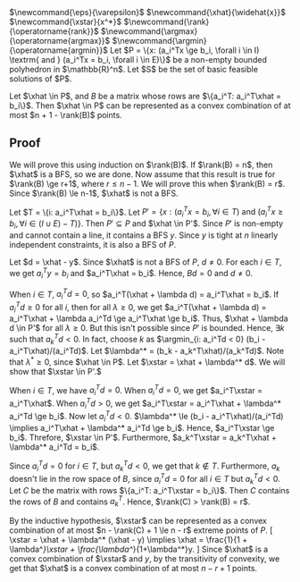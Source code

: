 <span class="invisible">
$\newcommand{\eps}{\varepsilon}$
$\newcommand{\xhat}{\widehat{x}}$
$\newcommand{\xstar}{x^*}$
$\newcommand{\rank}{\operatorname{rank}}$
$\newcommand{\argmax}{\operatorname{argmax}}$
$\newcommand{\argmin}{\operatorname{argmin}}$
</span>
Let $P = \{x: (a_i^Tx \ge b_i, \forall i \in I) \textrm{ and } (a_i^Tx = b_i, \forall i \in E)\}$
be a non-empty bounded polyhedron in $\mathbb{R}^n$.
Let $S$ be the set of basic feasible solutions of $P$.

Let $\xhat \in P$, and $B$ be a matrix whose rows are $\{a_i^T: a_i^T\xhat = b_i\}$.
Then $\xhat \in P$ can be represented as a convex combination of
at most $n + 1 - \rank(B)$ points.

## Proof

We will prove this using induction on $\rank(B)$.
If $\rank(B) = n$, then $\xhat$ is a BFS, so we are done.
Now assume that this result is true for $\rank(B) \ge r+1$, where $r \le n-1$.
We will prove this when $\rank(B) = r$.
Since $\rank(B) \le n-1$, $\xhat$ is not a BFS.

Let $T = \{i: a_i^T\xhat = b_i\}$.
Let $P' = \{x: (a_i^Tx = b_i, \forall i \in T) \textrm{ and } (a_i^Tx \ge b_i, \forall i \in (I \cup E) - T)\}$.
Then $P' \subseteq P$ and $\xhat \in P'$.
Since $P'$ is non-empty and cannot contain a line, it contains a BFS $y$.
Since $y$ is tight at $n$ linearly independent constraints, it is also a BFS of $P$.

Let $d = \xhat - y$. Since $\xhat$ is not a BFS of $P$, $d \neq 0$.
For each $i \in T$, we get $a_i^Ty = b_i$ and $a_i^T\xhat = b_i$.
Hence, $Bd = 0$ and $d \neq 0$.

When $i \in T$, $a_i^Td = 0$, so $a_i^T(\xhat + \lambda d) = a_i^T\xhat = b_i$.
If $a_i^Td \ge 0$ for all $i$, then for all $\lambda \ge 0$, we get
$a_i^T(\xhat + \lambda d) = a_i^T\xhat + \lambda a_i^Td \ge a_i^T\xhat \ge b_i$.
Thus, $\xhat + \lambda d \in P'$ for all $\lambda \ge 0$.
But this isn't possible since $P'$ is bounded.
Hence, $\exists k$ such that $a_k^Td < 0$.
In fact, choose $k$ as $\argmin_{i: a_i^Td < 0} (b_i - a_i^T\xhat)/(a_i^Td)$.
Let $\lambda^* = (b_k - a_k^T\xhat)/(a_k^Td)$.
Note that $\lambda^* \ge 0$, since $\xhat \in P$.
Let $\xstar = \xhat + \lambda^* d$.
We will show that $\xstar \in P'.$

When $i \in T$, we have $a_i^Td = 0$.
When $a_i^Td = 0$, we get $a_i^T\xstar = a_i^T\xhat$.
When $a_i^Td > 0$, we get $a_i^T\xstar = a_i^T\xhat + \lambda^* a_i^Td \ge b_i$.
Now let $a_i^Td < 0$.
$\lambda^* \le (b_i - a_i^T\xhat)/(a_i^Td) \implies a_i^T\xhat + \lambda^* a_i^Td \ge b_i$.
Hence, $a_i^T\xstar \ge b_i$. Threfore, $\xstar \in P'$.
Furthermore, $a_k^T\xstar = a_k^T\xhat + \lambda^* a_i^Td = b_i$.

Since $a_i^Td = 0$ for $i \in T$, but $a_k^Td < 0$, we get that $k \not\in T$.
Furthermore, $a_k$ doesn't lie in the row space of $B$,
since $a_i^Td = 0$ for all $i \in T$ but $a_k^Td < 0$.
Let $C$ be the matrix with rows $\{a_i^T: a_i^T\xstar = b_i\}$.
Then $C$ contains the rows of $B$ and contains $a_k^T$.
Hence, $\rank(C) > \rank(B) = r$.

By the inductive hypothesis, $\xstar$ can be represented as a convex combination
of at most $n - \rank(C) + 1 \le n - r$ extreme points of $P$.
\[ \xstar = \xhat + \lambda^* (\xhat - y)
\implies \xhat = \frac{1}{1 + \lambda^*}\xstar + \frac{\lambda^*}{1+\lambda^*}y. \]
Since $\xhat$ is a convex combination of $\xstar$ and $y$,
by the transitivity of convexity, we get that
$\xhat$ is a convex combination of at most $n - r + 1$ points.
